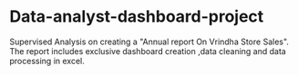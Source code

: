 # Data-analyst-dashboard-project
Supervised Analysis on creating a "Annual report On Vrindha Store Sales".
The report includes exclusive dashboard creation ,data cleaning and data processing in excel.
